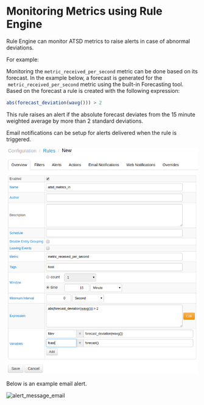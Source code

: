 # Monitoring Metrics using Rule Engine

Rule Engine can monitor ATSD metrics to raise alerts in case of abnormal
deviations.

For example:

Monitoring the `metric_received_per_second` metric can be done based on
its forecast. In the example below, a forecast is generated for the
 `metric_received_per_second` metric using the built-in Forecasting
tool. Based on the forecast a rule is created with the following
expression:

```javascript
abs(forecast_deviation(wavg())) > 2
```

This rule raises an alert if the absolute forecast deviates from the
15 minute weighted average by more than 2 standard deviations.

Email notifications can be setup for alerts delivered when the rule is triggered.

![](./images/rule_engine_atsd_jmx.png "rule_engine_atsd_jmx")

Below is an example email alert.

![](./images/alert_message_email.png "alert_message_email")
